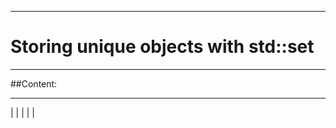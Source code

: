 --------------------------------------------------
# Storing unique objects with std::set
--------------------------------------------------

##Content:

--------------------------------------------------
|
|
|
|
|
